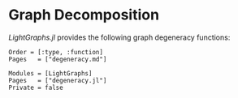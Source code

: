 # Graph Decomposition

*LightGraphs.jl* provides the following graph degeneracy functions:

```@index
Order = [:type, :function]
Pages   = ["degeneracy.md"]
```

```@autodocs
Modules = [LightGraphs]
Pages   = ["degeneracy.jl"]
Private = false
```
